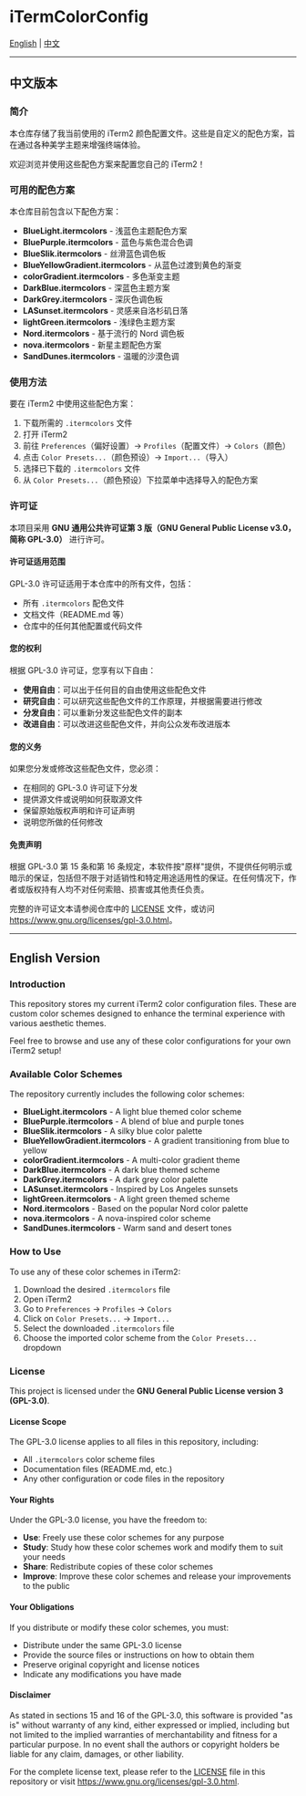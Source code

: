 # iTermColorConfig

[English](#english-version) | [中文](#中文版本)

---

## 中文版本

### 简介

本仓库存储了我当前使用的 iTerm2 颜色配置文件。这些是自定义的配色方案，旨在通过各种美学主题来增强终端体验。

欢迎浏览并使用这些配色方案来配置您自己的 iTerm2！

### 可用的配色方案

本仓库目前包含以下配色方案：

- **BlueLight.itermcolors** - 浅蓝色主题配色方案
- **BluePurple.itermcolors** - 蓝色与紫色混合色调
- **BlueSlik.itermcolors** - 丝滑蓝色调色板
- **BlueYellowGradient.itermcolors** - 从蓝色过渡到黄色的渐变
- **colorGradient.itermcolors** - 多色渐变主题
- **DarkBlue.itermcolors** - 深蓝色主题方案
- **DarkGrey.itermcolors** - 深灰色调色板
- **LASunset.itermcolors** - 灵感来自洛杉矶日落
- **lightGreen.itermcolors** - 浅绿色主题方案
- **Nord.itermcolors** - 基于流行的 Nord 调色板
- **nova.itermcolors** - 新星主题配色方案
- **SandDunes.itermcolors** - 温暖的沙漠色调

### 使用方法

要在 iTerm2 中使用这些配色方案：

1. 下载所需的 `.itermcolors` 文件
2. 打开 iTerm2
3. 前往 `Preferences`（偏好设置）→ `Profiles`（配置文件）→ `Colors`（颜色）
4. 点击 `Color Presets...`（颜色预设）→ `Import...`（导入）
5. 选择已下载的 `.itermcolors` 文件
6. 从 `Color Presets...`（颜色预设）下拉菜单中选择导入的配色方案

### 许可证

本项目采用 **GNU 通用公共许可证第 3 版（GNU General Public License v3.0，简称 GPL-3.0）** 进行许可。

#### 许可证适用范围

GPL-3.0 许可证适用于本仓库中的所有文件，包括：
- 所有 `.itermcolors` 配色文件
- 文档文件（README.md 等）
- 仓库中的任何其他配置或代码文件

#### 您的权利

根据 GPL-3.0 许可证，您享有以下自由：
- **使用自由**：可以出于任何目的自由使用这些配色文件
- **研究自由**：可以研究这些配色文件的工作原理，并根据需要进行修改
- **分发自由**：可以重新分发这些配色文件的副本
- **改进自由**：可以改进这些配色文件，并向公众发布改进版本

#### 您的义务

如果您分发或修改这些配色文件，您必须：
- 在相同的 GPL-3.0 许可证下分发
- 提供源文件或说明如何获取源文件
- 保留原始版权声明和许可证声明
- 说明您所做的任何修改

#### 免责声明

根据 GPL-3.0 第 15 条和第 16 条规定，本软件按"原样"提供，不提供任何明示或暗示的保证，包括但不限于对适销性和特定用途适用性的保证。在任何情况下，作者或版权持有人均不对任何索赔、损害或其他责任负责。

完整的许可证文本请参阅仓库中的 [LICENSE](LICENSE) 文件，或访问 <https://www.gnu.org/licenses/gpl-3.0.html>。

---

## English Version

### Introduction

This repository stores my current iTerm2 color configuration files. These are custom color schemes designed to enhance the terminal experience with various aesthetic themes.

Feel free to browse and use any of these color configurations for your own iTerm2 setup!

### Available Color Schemes

The repository currently includes the following color schemes:

- **BlueLight.itermcolors** - A light blue themed color scheme
- **BluePurple.itermcolors** - A blend of blue and purple tones
- **BlueSlik.itermcolors** - A silky blue color palette
- **BlueYellowGradient.itermcolors** - A gradient transitioning from blue to yellow
- **colorGradient.itermcolors** - A multi-color gradient theme
- **DarkBlue.itermcolors** - A dark blue themed scheme
- **DarkGrey.itermcolors** - A dark grey color palette
- **LASunset.itermcolors** - Inspired by Los Angeles sunsets
- **lightGreen.itermcolors** - A light green themed scheme
- **Nord.itermcolors** - Based on the popular Nord color palette
- **nova.itermcolors** - A nova-inspired color scheme
- **SandDunes.itermcolors** - Warm sand and desert tones

### How to Use

To use any of these color schemes in iTerm2:

1. Download the desired `.itermcolors` file
2. Open iTerm2
3. Go to `Preferences` → `Profiles` → `Colors`
4. Click on `Color Presets...` → `Import...`
5. Select the downloaded `.itermcolors` file
6. Choose the imported color scheme from the `Color Presets...` dropdown

### License

This project is licensed under the **GNU General Public License version 3 (GPL-3.0)**.

#### License Scope

The GPL-3.0 license applies to all files in this repository, including:
- All `.itermcolors` color scheme files
- Documentation files (README.md, etc.)
- Any other configuration or code files in the repository

#### Your Rights

Under the GPL-3.0 license, you have the freedom to:
- **Use**: Freely use these color schemes for any purpose
- **Study**: Study how these color schemes work and modify them to suit your needs
- **Share**: Redistribute copies of these color schemes
- **Improve**: Improve these color schemes and release your improvements to the public

#### Your Obligations

If you distribute or modify these color schemes, you must:
- Distribute under the same GPL-3.0 license
- Provide the source files or instructions on how to obtain them
- Preserve original copyright and license notices
- Indicate any modifications you have made

#### Disclaimer

As stated in sections 15 and 16 of the GPL-3.0, this software is provided "as is" without warranty of any kind, either expressed or implied, including but not limited to the implied warranties of merchantability and fitness for a particular purpose. In no event shall the authors or copyright holders be liable for any claim, damages, or other liability.

For the complete license text, please refer to the [LICENSE](LICENSE) file in this repository or visit <https://www.gnu.org/licenses/gpl-3.0.html>.
